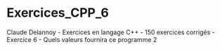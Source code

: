 # Exercices_CPP_6
Claude Delannoy - Exercices en langage C++ - 150 exercices corrigés - Exercice 6 - Quels valeurs fournira ce programme 2
